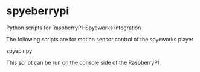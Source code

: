 # spyeberrypi
Python scripts for RaspberryPI-Spyeworks integration

The following scripts are for motion sensor control of the spyeworks player

spyepir.py

This script can be run on the console side of the RaspberryPI.



